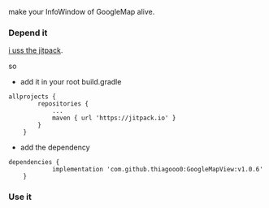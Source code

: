make your InfoWindow of GoogleMap alive.

### Depend it
[i uss the jitpack](https://jitpack.io/#thiagooo0/GoogleMapView/v1.0.6).

so

* add it in your root build.gradle
```
allprojects {
		repositories {
			...
			maven { url 'https://jitpack.io' }
		}
	}
```
* add the dependency
```
dependencies {
	        implementation 'com.github.thiagooo0:GoogleMapView:v1.0.6'
	}
```

### Use it
